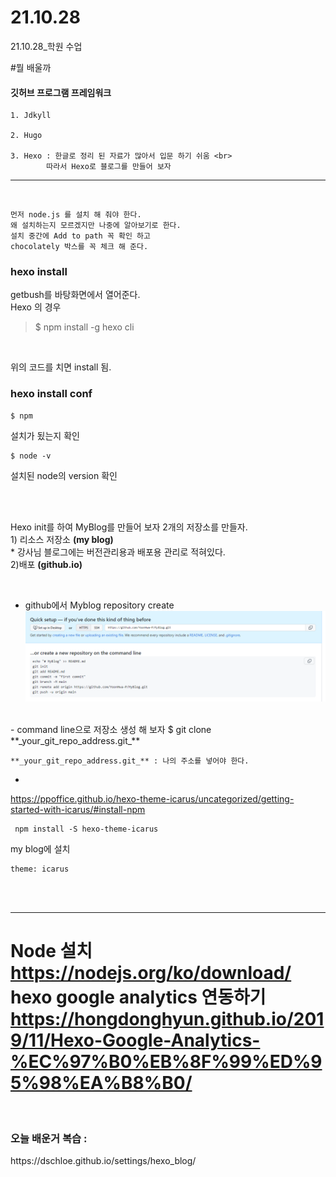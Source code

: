 # 21.10.28
21.10.28_학원 수업
<br>


#뭘 배울까


 <h4> 깃허브 프로그램 프레임워크 </h4>

    1. Jdkyll

    2. Hugo

    3. Hexo : 한글로 정리 된 자료가 많아서 입문 하기 쉬움 <br>
            따라서 Hexo로 블로그를 만들어 보자 

<hr>
<br>

    먼저 node.js 를 설치 해 줘야 한다. 
    왜 설치하는지 모르겠지만 나중에 알아보기로 한다. 
    설치 중간에 Add to path 꼭 확인 하고 
    chocolately 박스를 꼭 체크 해 준다. 


<h3> hexo install <br></h3>
    getbush를 바탕화면에서 열어준다. <br>
Hexo 의 경우  <br>

 >$ npm install -g hexo cli
<br>

위의 코드를 치면 install 됨.

    
<h3> hexo install conf <br></h3>

    $ npm 

설치가 됬는지 확인 

    $ node -v

설치된 node의 version 확인 

<br>
<br>

Hexo init를 하여 MyBlog를 만들어 보자 
2개의 저장소를 만들자. <br>
    1) 리소스 저장소 **(my blog)** <br>
        * 강사님 블로그에는 버전관리용과 배포용 관리로 적혀있다.  <br>
    2)배포 **(github.io)** <br>
    
<br>

- github에서 Myblog repository create
  ![img.png](img.png)
<br>
- command line으로 저장소 생성 해 보자
$ git clone **_your_git_repo_address.git_**

    **_your_git_repo_address.git_** : 나의 주소를 넣어야 한다. 
- 

https://ppoffice.github.io/hexo-theme-icarus/uncategorized/getting-started-with-icarus/#install-npm

     npm install -S hexo-theme-icarus

my blog에  설치 

    theme: icarus


<br>
<br>
<hr>




Node 설치 https://nodejs.org/ko/download/ <br>
hexo google analytics 연동하기 <br>
https://hongdonghyun.github.io/2019/11/Hexo-Google-Analytics-%EC%97%B0%EB%8F%99%ED%95%98%EA%B8%B0/
= 

<br>
 <h3> 오늘 배운거 복습 :</h3>
https://dschloe.github.io/settings/hexo_blog/